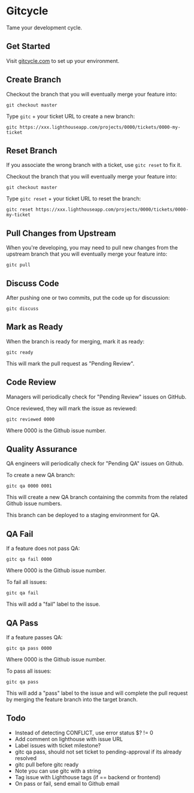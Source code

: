 Gitcycle
========

Tame your development cycle.

Get Started
-----------

Visit [gitcycle.com](http://gitcycle.com) to set up your environment.

Create Branch
-------------

Checkout the branch that you will eventually merge your feature into:

	git checkout master

Type `gitc` + your ticket URL to create a new branch:

	gitc https://xxx.lighthouseapp.com/projects/0000/tickets/0000-my-ticket

Reset Branch
------------

If you associate the wrong branch with a ticket, use `gitc reset` to fix it.

Checkout the branch that you will eventually merge your feature into:

	git checkout master

Type `gitc reset` + your ticket URL to reset the branch:

	gitc reset https://xxx.lighthouseapp.com/projects/0000/tickets/0000-my-ticket

Pull Changes from Upstream
--------------------------

When you're developing, you may need to pull new changes from the upstream branch that you will eventually merge your feature into:

	gitc pull

Discuss Code
------------

After pushing one or two commits, put the code up for discussion:

	gitc discuss

Mark as Ready
-------------

When the branch is ready for merging, mark it as ready:

	gitc ready

This will mark the pull request as "Pending Review".

Code Review
-----------

Managers will periodically check for "Pending Review" issues on GitHub.

Once reviewed, they will mark the issue as reviewed:

	gitc reviewed 0000

Where 0000 is the Github issue number.

Quality Assurance
-----------------

QA engineers will periodically check for "Pending QA" issues on Github.

To create a new QA branch:

	gitc qa 0000 0001

This will create a new QA branch containing the commits from the related Github issue numbers.

This branch can be deployed to a staging environment for QA.

QA Fail
-------

If a feature does not pass QA:

	gitc qa fail 0000

Where 0000 is the Github issue number.

To fail all issues:

	gitc qa fail

This will add a "fail" label to the issue.

QA Pass
------- 

If a feature passes QA:

	gitc qa pass 0000

Where 0000 is the Github issue number.

To pass all issues:

	gitc qa pass

This will add a "pass" label to the issue and will complete the pull request by merging the feature branch into the target branch.

Todo
----

* Instead of detecting CONFLICT, use error status $? != 0
* Add comment on lighthouse with issue URL
* Label issues with ticket milestone?
* gitc qa pass, should not set ticket to pending-approval if its already resolved
* gitc pull before gitc ready
* Note you can use gitc with a string
* Tag issue with Lighthouse tags (if == backend or frontend)
* On pass or fail, send email to Github email